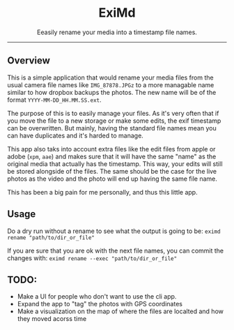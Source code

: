 <div align="center">

# ExiMd


Eeasily rename your media into a timestamp file names.

</div>

---

## Overview

This is a simple application that would rename your media files from the usual camera file names like `IMG_87878.JPGz` to a more managable name similar to how dropbox backups the photos. 
The new name will be of the format `YYYY-MM-DD_HH.MM.SS.ext`.

The purpose of this is to easily manage your files. As it's very often that if you move the file to a new storage or make some edits,
the exif timestamp can be overwritten. But mainly, having the standard file names mean you can have duplicates and it's harded to manage. 

This app also taks into account extra files like the edit files from apple or adobe (`xpm`, `aae`) and makes sure that it will 
have the same "name" as the original media that actually has the timestamp. This way, your edits will still be stored alongside of the files. 
The same should be the case for the live photos as the video and the photo will end up having the same file name.

This has been a big pain for me personally, and thus this little app. 

## Usage

Do a dry run without a rename to see what the output is going to be:
`eximd rename "path/to/dir_or_file"`

If you are sure that you are ok with the next file names, you can commit the changes with:
`eximd rename --exec "path/to/dir_or_file"`

## TODO:

- Make a UI for people who don't want to use the cli app.
- Expand the app to "tag" the photos with GPS coordinates
- Make a visualization on the map of where the files are localted and how they moved acorss time
